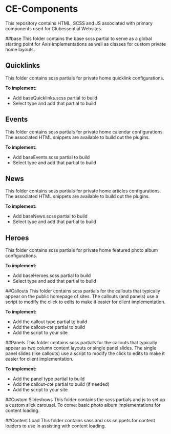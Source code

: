 # CE-Components
This repository contains HTML, SCSS and JS associated with primary components used for Clubessential Websites.

##base
This folder contains the base scss partial to serve as a global starting point for Axis implementations as well as classes for custom private home layouts.

## Quicklinks
This folder contains scss partials for private home quicklink configurations.

**To implement:**
- Add baseQuicklinks.scss partial to build
- Select type and add that partial to build

## Events
This folder contains scss partials for private home calendar configurations. The associated HTML snippets are available to build out the plugins.

**To implement:**
- Add baseEvents.scss partial to build
- Select type and add that partial to build

## News
This folder contains scss partials for private home articles configurations. The associated HTML snippets are available to build out the plugins.

**To implement:**
- Add baseNews.scss partial to build
- Select type and add that partial to build

## Heroes
This folder contains scss partials for private home featured photo album configurations.

**To implement:**
- Add baseHeroes.scss partial to build
- Select type and add that partial to build

##Callouts
This folder contains scss partials for the callouts that typically appear on the public homepage of sites. The callouts (and panels) use a script to modify the click to edits to make it easier for client implementation.

**To implement:**
- Add the callout type partial to build
- Add the callout-cte partial to build
- Add the script to your site

##Panels
This folder contains scss partials for the callouts that typically appear as two column content layouts or single panel slides. The single panel slides (like callouts) use a script to modify the click to edits to make it easier for client implementation.

**To implement:**
- Add the panel type partial to build
- Add the callout-cte partial to build (if needed)
- Add the script to your site

##Custom Slideshows
This folder contains the scss partials and js to set up a custom slick carousel. To come: basic photo album implementations for content loading.

##Content Load
This folder contains sass and css snippets for content loaders to use in assisting with content loading.
